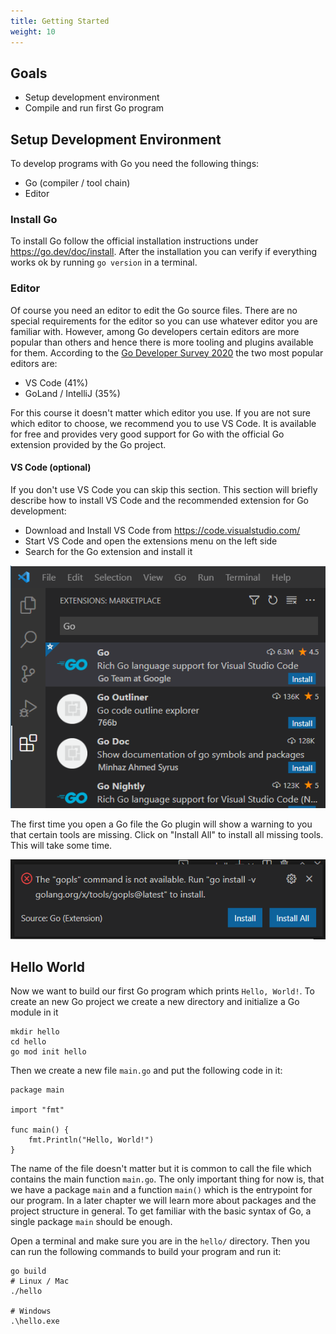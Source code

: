```yaml
---
title: Getting Started
weight: 10
---
```

## Goals

* Setup development environment
* Compile and run first Go program


## Setup Development Environment

To develop programs with Go you need the following things:

* Go (compiler / tool chain)
* Editor


### Install Go

To install Go follow the official installation instructions under https://go.dev/doc/install. After the installation you can verify if everything works ok by running `go version` in a terminal.


### Editor

Of course you need an editor to edit the Go source files. There are no special requirements for the editor so you can use whatever editor you are familiar with.
However, among Go developers certain editors are more popular than others and hence there is more tooling and plugins available for them. According to the [Go Developer Survey 2020](https://go.dev/blog/survey2020-results) the two most popular editors are:

* VS Code (41%)
* GoLand / IntelliJ (35%)

For this course it doesn't matter which editor you use. If you are not sure which editor to choose, we recommend you to use VS Code. It is available for free and provides very good support for Go with the official Go extension provided by the Go project.


#### VS Code (optional)

If you don't use VS Code you can skip this section. This section will briefly describe how to install VS Code and the recommended extension for Go development:

* Download and Install VS Code from https://code.visualstudio.com/
* Start VS Code and open the extensions menu on the left side
* Search for the Go extension and install it

![VS Code Go Extension](vs_code_golang_extension.png)

The first time you open a Go file the Go plugin will show a warning to you that certain tools are missing. Click on "Install All" to install all missing tools. This will take some time.

![VS Code Go Extension Error Message](vs_code_golang_extension_error_message.png)


## Hello World

Now we want to build our first Go program which prints `Hello, World!`.
To create an new Go project we create a new directory and initialize a Go module in it
```shell
mkdir hello
cd hello
go mod init hello
```

Then we create a new file `main.go` and put the following code in it:
```golang
package main

import "fmt"

func main() {
	fmt.Println("Hello, World!")
}
```

The name of the file doesn't matter but it is common to call the file which contains the main function `main.go`. The only important thing for now is, that we have a package `main` and a function `main()` which is the entrypoint for our program. In a later chapter we will learn more about packages and the project structure in general. To get familiar with the basic syntax of Go, a single package `main` should be enough.

Open a terminal and make sure you are in the `hello/` directory. Then you can run the following commands to build your program and run it:
```shell
go build
# Linux / Mac
./hello

# Windows
.\hello.exe
```
